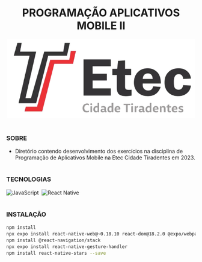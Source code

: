 <h1 align=center>PROGRAMAÇÃO APLICATIVOS MOBILE II</h1>

<p align="center">
  <img src="etec.png" width="500">
</p>

#
### SOBRE

- Diretório contendo desenvolvimento dos exercícios na disciplina de Programação de Aplicativos Mobile na Etec Cidade Tiradentes em 2023.

#
###  TECNOLOGIAS
![JavaScript](https://img.shields.io/badge/JavaScript-0D1117?style=for-the-badge&logo=javascript&labelColor=0D1117&textColor=0D1117)&nbsp;
![React Native](https://img.shields.io/badge/react_native-0D1117?style=for-the-badge&logo=react&labelColor=0D1117&textColor=0D1117)&nbsp;

#
### INSTALAÇÃO
```sh
npm install
npx expo install react-native-web@~0.18.10 react-dom@18.2.0 @expo/webpack-config@^18.0.1
npm install @react-navigation/stack
npx expo install react-native-gesture-handler
npm install react-native-stars --save
```
